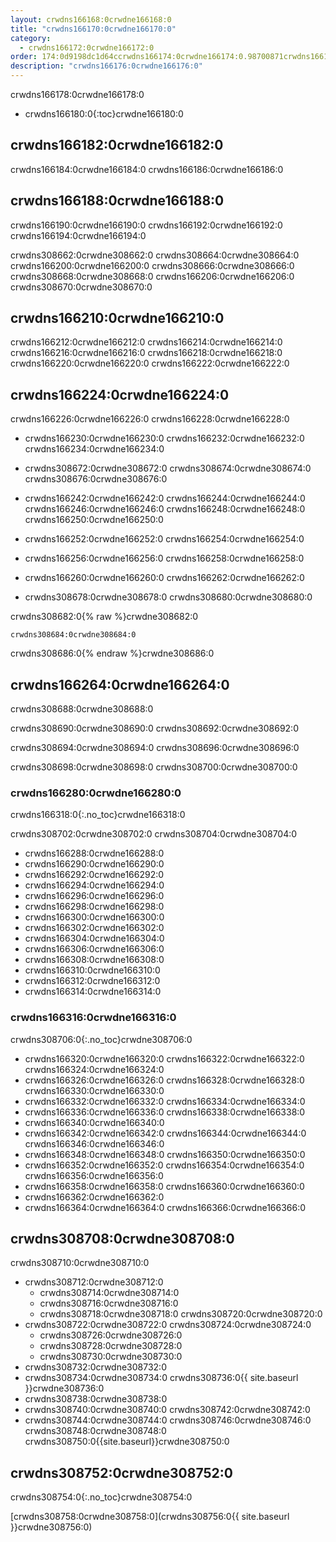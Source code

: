 ```yaml
---
layout: crwdns166168:0crwdne166168:0
title: "crwdns166170:0crwdne166170:0"
category:
  - crwdns166172:0crwdne166172:0
order: 174:0d9198dc1d64ccrwdns166174:0crwdne166174:0.98700871crwdns166174:0crwdne166174:0
description: "crwdns166176:0crwdne166176:0"
---
```


crwdns166178:0crwdne166178:0

- crwdns166180:0{:toc}crwdne166180:0

## crwdns166182:0crwdne166182:0

crwdns166184:0crwdne166184:0 crwdns166186:0crwdne166186:0

## crwdns166188:0crwdne166188:0

crwdns166190:0crwdne166190:0 crwdns166192:0crwdne166192:0 crwdns166194:0crwdne166194:0

crwdns308662:0crwdne308662:0 crwdns308664:0crwdne308664:0 crwdns166200:0crwdne166200:0 crwdns308666:0crwdne308666:0 crwdns308668:0crwdne308668:0 crwdns166206:0crwdne166206:0 crwdns308670:0crwdne308670:0

## crwdns166210:0crwdne166210:0

crwdns166212:0crwdne166212:0 crwdns166214:0crwdne166214:0 crwdns166216:0crwdne166216:0 crwdns166218:0crwdne166218:0 crwdns166220:0crwdne166220:0 crwdns166222:0crwdne166222:0

## crwdns166224:0crwdne166224:0

crwdns166226:0crwdne166226:0 crwdns166228:0crwdne166228:0

- crwdns166230:0crwdne166230:0 crwdns166232:0crwdne166232:0 crwdns166234:0crwdne166234:0

- crwdns308672:0crwdne308672:0 crwdns308674:0crwdne308674:0 crwdns308676:0crwdne308676:0

- crwdns166242:0crwdne166242:0 crwdns166244:0crwdne166244:0 crwdns166246:0crwdne166246:0 crwdns166248:0crwdne166248:0 crwdns166250:0crwdne166250:0

- crwdns166252:0crwdne166252:0 crwdns166254:0crwdne166254:0

- crwdns166256:0crwdne166256:0 crwdns166258:0crwdne166258:0

- crwdns166260:0crwdne166260:0 crwdns166262:0crwdne166262:0

- crwdns308678:0crwdne308678:0 crwdns308680:0crwdne308680:0

crwdns308682:0{% raw %}crwdne308682:0

    crwdns308684:0crwdne308684:0
    

crwdns308686:0{% endraw %}crwdne308686:0

## crwdns166264:0crwdne166264:0

crwdns308688:0crwdne308688:0

crwdns308690:0crwdne308690:0 crwdns308692:0crwdne308692:0

crwdns308694:0crwdne308694:0 crwdns308696:0crwdne308696:0

crwdns308698:0crwdne308698:0 crwdns308700:0crwdne308700:0

### crwdns166280:0crwdne166280:0

crwdns166318:0{:.no_toc}crwdne166318:0

<!-- TODO: automate this from event-cataloger --> crwdns308702:0crwdne308702:0 crwdns308704:0crwdne308704:0

- crwdns166288:0crwdne166288:0
- crwdns166290:0crwdne166290:0
- crwdns166292:0crwdne166292:0
- crwdns166294:0crwdne166294:0
- crwdns166296:0crwdne166296:0
- crwdns166298:0crwdne166298:0
- crwdns166300:0crwdne166300:0
- crwdns166302:0crwdne166302:0
- crwdns166304:0crwdne166304:0
- crwdns166306:0crwdne166306:0
- crwdns166308:0crwdne166308:0
- crwdns166310:0crwdne166310:0
- crwdns166312:0crwdne166312:0
- crwdns166314:0crwdne166314:0

### crwdns166316:0crwdne166316:0

crwdns308706:0{:.no_toc}crwdne308706:0

- crwdns166320:0crwdne166320:0 crwdns166322:0crwdne166322:0 crwdns166324:0crwdne166324:0
- crwdns166326:0crwdne166326:0 crwdns166328:0crwdne166328:0 crwdns166330:0crwdne166330:0
- crwdns166332:0crwdne166332:0 crwdns166334:0crwdne166334:0
- crwdns166336:0crwdne166336:0 crwdns166338:0crwdne166338:0
- crwdns166340:0crwdne166340:0
- crwdns166342:0crwdne166342:0 crwdns166344:0crwdne166344:0 crwdns166346:0crwdne166346:0
- crwdns166348:0crwdne166348:0 crwdns166350:0crwdne166350:0
- crwdns166352:0crwdne166352:0 crwdns166354:0crwdne166354:0 crwdns166356:0crwdne166356:0
- crwdns166358:0crwdne166358:0 crwdns166360:0crwdne166360:0
- crwdns166362:0crwdne166362:0
- crwdns166364:0crwdne166364:0 crwdns166366:0crwdne166366:0

## crwdns308708:0crwdne308708:0

crwdns308710:0crwdne308710:0

- crwdns308712:0crwdne308712:0 
  - crwdns308714:0crwdne308714:0 
  - crwdns308716:0crwdne308716:0
  - crwdns308718:0crwdne308718:0 crwdns308720:0crwdne308720:0 
- crwdns308722:0crwdne308722:0 crwdns308724:0crwdne308724:0 
  - crwdns308726:0crwdne308726:0
  - crwdns308728:0crwdne308728:0
  - crwdns308730:0crwdne308730:0
- crwdns308732:0crwdne308732:0 
- crwdns308734:0crwdne308734:0 crwdns308736:0{{ site.baseurl }}crwdne308736:0
- crwdns308738:0crwdne308738:0
- crwdns308740:0crwdne308740:0 crwdns308742:0crwdne308742:0
- crwdns308744:0crwdne308744:0 crwdns308746:0crwdne308746:0 crwdns308748:0crwdne308748:0 crwdns308750:0{{site.baseurl}}crwdne308750:0

## crwdns308752:0crwdne308752:0

crwdns308754:0{:.no_toc}crwdne308754:0

[crwdns308758:0crwdne308758:0](crwdns308756:0{{ site.baseurl }}crwdne308756:0)